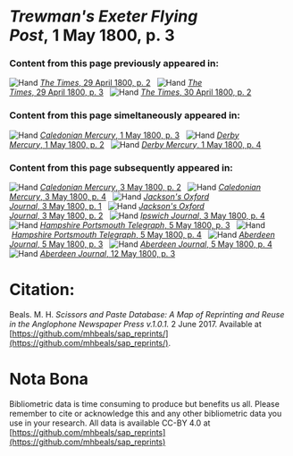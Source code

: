 # *Trewman's Exeter Flying Post*, 1 May 1800, p. 3  
  
### Content from this page previously appeared in:  
![Hand](http://scissorsandpaste.net/wp-content/uploads/2017/06/smallhandpointer.png) [*The Times*, 29 April 1800, p. 2](https://mhbeals.github.io/sap_html/The-Times/The-Times-29-April-1800-p-2)  
![Hand](http://scissorsandpaste.net/wp-content/uploads/2017/06/smallhandpointer.png) [*The Times*, 29 April 1800, p. 3](https://mhbeals.github.io/sap_html/The-Times/The-Times-29-April-1800-p-3)  
![Hand](http://scissorsandpaste.net/wp-content/uploads/2017/06/smallhandpointer.png) [*The Times*, 30 April 1800, p. 2](https://mhbeals.github.io/sap_html/The-Times/The-Times-30-April-1800-p-2)  
  
### Content from this page simeltaneously appeared in:  
![Hand](http://scissorsandpaste.net/wp-content/uploads/2017/06/smallhandpointer.png) [*Caledonian Mercury*, 1 May 1800, p. 3](https://mhbeals.github.io/sap_html/Caledonian-Mercury/Caledonian-Mercury-1-May-1800-p-3)  
![Hand](http://scissorsandpaste.net/wp-content/uploads/2017/06/smallhandpointer.png) [*Derby Mercury*, 1 May 1800, p. 2](https://mhbeals.github.io/sap_html/Derby-Mercury/Derby-Mercury-1-May-1800-p-2)  
![Hand](http://scissorsandpaste.net/wp-content/uploads/2017/06/smallhandpointer.png) [*Derby Mercury*, 1 May 1800, p. 4](https://mhbeals.github.io/sap_html/Derby-Mercury/Derby-Mercury-1-May-1800-p-4)  
  
### Content from this page subsequently appeared in:  
![Hand](http://scissorsandpaste.net/wp-content/uploads/2017/06/smallhandpointer.png) [*Caledonian Mercury*, 3 May 1800, p. 2](https://mhbeals.github.io/sap_html/Caledonian-Mercury/Caledonian-Mercury-3-May-1800-p-2)  
![Hand](http://scissorsandpaste.net/wp-content/uploads/2017/06/smallhandpointer.png) [*Caledonian Mercury*, 3 May 1800, p. 4](https://mhbeals.github.io/sap_html/Caledonian-Mercury/Caledonian-Mercury-3-May-1800-p-4)  
![Hand](http://scissorsandpaste.net/wp-content/uploads/2017/06/smallhandpointer.png) [*Jackson's Oxford Journal*, 3 May 1800, p. 1](https://mhbeals.github.io/sap_html/Jackson's-Oxford-Journal/Jackson's-Oxford-Journal-3-May-1800-p-1)  
![Hand](http://scissorsandpaste.net/wp-content/uploads/2017/06/smallhandpointer.png) [*Jackson's Oxford Journal*, 3 May 1800, p. 2](https://mhbeals.github.io/sap_html/Jackson's-Oxford-Journal/Jackson's-Oxford-Journal-3-May-1800-p-2)  
![Hand](http://scissorsandpaste.net/wp-content/uploads/2017/06/smallhandpointer.png) [*Ipswich Journal*, 3 May 1800, p. 4](https://mhbeals.github.io/sap_html/Ipswich-Journal/Ipswich-Journal-3-May-1800-p-4)  
![Hand](http://scissorsandpaste.net/wp-content/uploads/2017/06/smallhandpointer.png) [*Hampshire Portsmouth Telegraph*, 5 May 1800, p. 3](https://mhbeals.github.io/sap_html/Hampshire-Portsmouth-Telegraph/Hampshire-Portsmouth-Telegraph-5-May-1800-p-3)  
![Hand](http://scissorsandpaste.net/wp-content/uploads/2017/06/smallhandpointer.png) [*Hampshire Portsmouth Telegraph*, 5 May 1800, p. 4](https://mhbeals.github.io/sap_html/Hampshire-Portsmouth-Telegraph/Hampshire-Portsmouth-Telegraph-5-May-1800-p-4)  
![Hand](http://scissorsandpaste.net/wp-content/uploads/2017/06/smallhandpointer.png) [*Aberdeen Journal*, 5 May 1800, p. 3](https://mhbeals.github.io/sap_html/Aberdeen-Journal/Aberdeen-Journal-5-May-1800-p-3)  
![Hand](http://scissorsandpaste.net/wp-content/uploads/2017/06/smallhandpointer.png) [*Aberdeen Journal*, 5 May 1800, p. 4](https://mhbeals.github.io/sap_html/Aberdeen-Journal/Aberdeen-Journal-5-May-1800-p-4)  
![Hand](http://scissorsandpaste.net/wp-content/uploads/2017/06/smallhandpointer.png) [*Aberdeen Journal*, 12 May 1800, p. 3](https://mhbeals.github.io/sap_html/Aberdeen-Journal/Aberdeen-Journal-12-May-1800-p-3)  


# Citation: 

Beals. M. H. *Scissors and Paste Database: A Map of Reprinting and Reuse in the Anglophone Newspaper Press v.1.0.1.* 2 June 2017. Available at [https://github.com/mhbeals/sap_reprints/](https://github.com/mhbeals/sap_reprints/). 

# Nota Bona

Bibliometric data is time consuming to produce but benefits us all. Please remember to cite or acknowledge this and any other bibliometric data you use in your research. All data is available CC-BY 4.0 at [https://github.com/mhbeals/sap_reprints](https://github.com/mhbeals/sap_reprints)